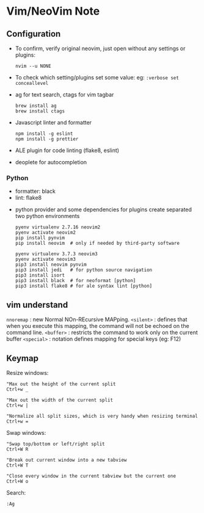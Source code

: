 # Vim/NeoVim Note

## Configuration

- To confirm, verify original neovim, just open without any settings or plugins:
  ```
  nvim --u NONE
  ```
- To check which setting/plugins set some value:
  eg: `:verbose set conceallevel`

- ag for text search, ctags for vim tagbar
  ```
  brew install ag
  brew install ctags
  ```
- Javascript linter and formatter
  ```
  npm install -g eslint
  npm install -g prettier
  ```
- ALE plugin for code linting (flake8, eslint)
- deoplete for autocompletion


### Python

- formatter: black
- lint: flake8

* python provider and some dependencies for plugins
  create separated two python environments

  ```
  pyenv virtualenv 2.7.16 neovim2
  pyenv activate neovim2
  pip install pynvim
  pip install neovim  # only if needed by third-party software

  pyenv virtualenv 3.7.3 neovim3
  pyenv activate neovim3
  pip3 install neovim pynvim
  pip3 install jedi   # for python source navigation
  pip3 install isort
  pip3 install black  # for neoformat [python]
  pip3 install flake8 # for ale syntax lint [python]
  ```

## vim understand

`nnoremap` : new Normal NOn-REcursive MAPping.
`<silent>` : defines that when you execute this mapping, the command will not be echoed on the command line.
`<buffer>` : restricts the command to work only on the current buffer
`<special>` : notation defines mapping for special keys (eg: F12)

## Keymap

Resize windows:
```
"Max out the height of the current split
Ctrl+w _

"Max out the width of the current split
Ctrl+w |

"Normalize all split sizes, which is very handy when resizing terminal
Ctrl+w =
```

Swap windows:
```
"Swap top/bottom or left/right split
Ctrl+W R

"Break out current window into a new tabview
Ctrl+W T

"Close every window in the current tabview but the current one
Ctrl+W o
```

Search:
```
:Ag
```

